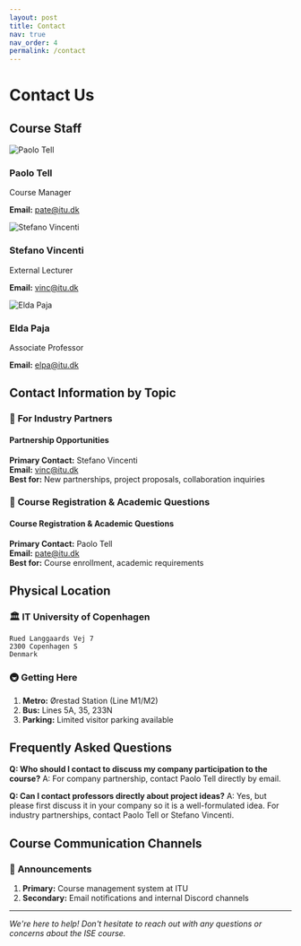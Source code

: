 ```yaml
---
layout: post
title: Contact
nav: true
nav_order: 4
permalink: /contact
---
```


# Contact Us

## Course Staff

<div class="grid grid-cols-1 md:grid-cols-3 gap-8 mb-12">
  <div class="bg-white rounded-lg shadow-md p-6 text-center">
    <img src="{{ site.baseurl }}/assets/images/Portrait - paolo.png" alt="Paolo Tell" class="w-32 h-32 rounded-full mx-auto mb-4 object-cover">
    <h3 class="text-xl font-semibold mb-2">Paolo Tell</h3>
    <p class="text-gray-600 mb-3">Course Manager</p>
    <div class="space-y-2">
      <p><strong>Email:</strong> <a href="mailto:pate@itu.dk" class="text-blue-600 hover:underline">pate@itu.dk</a></p>
    </div>
  </div>
  
  <div class="bg-white rounded-lg shadow-md p-6 text-center">
    <img src="{{ site.baseurl }}/assets/images/Portrait - vinc.jpeg" alt="Stefano Vincenti" class="w-32 h-32 rounded-full mx-auto mb-4 object-cover">
    <h3 class="text-xl font-semibold mb-2">Stefano Vincenti</h3>
    <p class="text-gray-600 mb-3">External Lecturer</p>
    <div class="space-y-2">
      <p><strong>Email:</strong> <a href="mailto:vinc@itu.dk" class="text-blue-600 hover:underline">vinc@itu.dk</a></p>
    </div>
  </div>
  
  <div class="bg-white rounded-lg shadow-md p-6 text-center">
    <img src="{{ site.baseurl }}/assets/images/Portrait - elda.png" alt="Elda Paja" class="w-32 h-32 rounded-full mx-auto mb-4 object-cover">
    <h3 class="text-xl font-semibold mb-2">Elda Paja</h3>
    <p class="text-gray-600 mb-3">Associate Professor</p>
    <div class="space-y-2">
      <p><strong>Email:</strong> <a href="mailto:elpa@itu.dk" class="text-blue-600 hover:underline">elpa@itu.dk</a></p>
    </div>
  </div>
</div>

## Contact Information by Topic

### 🏢 **For Industry Partners**
<div class="bg-purple-50 border-l-4 border-purple-500 p-4 mb-6">
  <h4 class="font-semibold text-purple-900 mb-2">Partnership Opportunities</h4>
  <p class="text-purple-800">
    <strong>Primary Contact:</strong> Stefano Vincenti<br>
    <strong>Email:</strong> <a href="mailto:pate@itu.dk" class="text-purple-600 hover:underline">vinc@itu.dk</a><br>
    <strong>Best for:</strong> New partnerships, project proposals, collaboration inquiries
  </p>
</div>

### 📧 **Course Registration & Academic Questions**
<div class="bg-blue-50 border-l-4 border-blue-500 p-4 mb-6">
  <h4 class="font-semibold text-blue-900 mb-2">Course Registration & Academic Questions</h4>
  <p class="text-blue-800">
    <strong>Primary Contact:</strong> Paolo Tell<br>
    <strong>Email:</strong> <a href="mailto:pate@itu.dk" class="text-blue-600 hover:underline">pate@itu.dk</a><br>
    <strong>Best for:</strong> Course enrollment, academic requirements
  </p>
</div>


## Physical Location

### 🏛️ **IT University of Copenhagen**
```
Rued Langgaards Vej 7
2300 Copenhagen S
Denmark
```

### 🚇 **Getting Here**
1. **Metro:** Ørestad Station (Line M1/M2)
2. **Bus:** Lines 5A, 35, 233N
3. **Parking:** Limited visitor parking available


## Frequently Asked Questions


**Q: Who should I contact to discuss my company participation to the course?**
A: For company partnership, contact Paolo Tell directly by email.


**Q: Can I contact professors directly about project ideas?**
A: Yes, but please first discuss it in your company so it is a well-formulated idea. For industry partnerships, contact Paolo Tell or Stefano Vincenti.


## Course Communication Channels

### 📢 **Announcements**
1.  **Primary:** Course management system at ITU
2.  **Secondary:** Email notifications and internal Discord channels


---

*We're here to help! Don't hesitate to reach out with any questions or concerns about the ISE course.*
